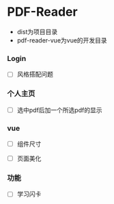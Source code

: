 # PDF-Reader

- dist为项目目录
- pdf-reader-vue为vue的开发目录



### Login

- [ ] 风格搭配问题



### 个人主页

- [ ] 选中pdf后加一个所选pdf的显示



### vue

- [ ] 组件尺寸
- [ ] 页面美化



### 功能

- [ ] 学习闪卡